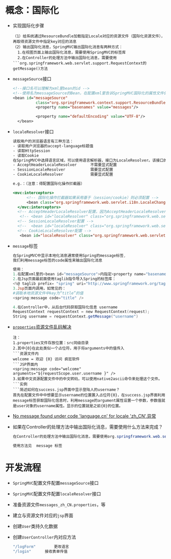 # 概念：国际化

- 实现国际化步骤

  ```shell
  （1）给系统通过ResourceBundle加载指定Locale对应的资源文件（国际化资源文件），再取得资源文件中指定key对应的消息
  （2）输出国际化消息，SpringMVC输出国际化消息有两种方式：
  	1.在视图页面上输出国际化消息，需要使用SpringMVC的标签库
  	2.在Controller的处理方法中输出国际化消息，需要使用```org.springframework.web.servlet.support.RequestContext的getMessage()方法
  ```

- `messageSource`接口

  ```jsp
  <!--接口名可以理解为xml里bean的id -->
  <!--使用名为messageSource的Bean，在配置xml里告诉SpringMVC国际化的属性文件保存在哪里 -->
  <bean id="messageSource"
  			class="org.springframework.context.support.ResourceBundleMessageSource"  >
  			<property name="basenames" value="messages"/>
  
  			<property name="defaultEncoding" value="UTF-8"/>
  	</bean>
  ```

- `localeResolver`接口

  ```jsp
  读取用户的浏览器语言有三种方法：
  - 读取用户浏览器的accept-language标题值
  - 读取HttpSession
  - 读取Cookie
  在SpringMVC中选择语言区域，可以使用语言解析器，接口为LocaleResolver。该接口的常用实现类都在 org.springframework.web.servlet.il8n包下面，包括：(和上面三种读取方法一一对应)
  - AcceptHeaderLocaleResolver  	不需要显式配置
  - SessionLocaleResolver			需要显式配置
  - CookieLocaleResolver			需要显式配置
  
  e.g.：（注意：得配置国际化操作拦截器）
  
  <mvc:interceptors>
  		<!-- 国际化操作拦截器如果采用基于（session/cookie）则必须配置 -->
  		<bean class="org.springframework.web.servlet.i18n.LocaleChangeInterceptor" />
  	</mvc:interceptors>
  	<!-- AcceptHeaderLocaleResolver配置，因为AcceptHeaderLocaleResolver事默认语言区域解析器，不配置也可以 -->
  	 <!-- <bean id="localeResolver" class="org.springframework.web.servlet.i18n.AcceptHeaderLocaleResolver"/>  -->
  	<!-- SessionLocaleResolver配置 -->
  	<!--  <bean id="localeResolver" class="org.springframework.web.servlet.i18n.SessionLocaleResolver"/> -->
  	<!-- CookieLocaleResolver配置 -->
  	 <bean id="localeResolver" class="org.springframework.web.servlet.i18n.CookieLocaleResolver"/> 
  
  ```

- `message`标签

  ```powershell
  在SpringMVC中显示本地化消息通常使用Spring的message标签,
  我们利用message标签的code属性来输出国际化消息
  
  使用：
  1.在配置xml里的<bean id="messageSource">内指定<property name="basenames" value="messages"/>
  2.在Jsp页面最前面使用taglib指令导入Spring的标签库：
  <%@ taglib prefix= "spring" uri="http://www.springframework.org/tags" %>
  3.Jsp页面内调用，如常见的：
  #调取本地资源文件中key为“title”的值
  <spring:message code="title" />
  
  4.在Controller中，从后台代码获取国际化信息 username
  RequestContext requestContext = new RequestContext(request);
  String username = requestContext.getMessage("username")
  ```

- [`properties`资源文件乱码解决](<https://www.cnblogs.com/dcybook/p/8143449.html>)

  ```shell
  注：
  1.properties文件存放位置：src同级目录
  2.其中{0}在此处类似一个占位符，用于将arguments中的值传入
  ​```资源文件内
  welcome = 欢迎 {0} 访问 疯狂软件
  ​```JSP界面内
  <spring:message code="welcome" arguments="${requestScope.user.username }" />
  3.如果中文资源配置文件中的中文转码，可以使用native2ascii命令来处理这个文件。
  ​```实例
  ​```简述如何在success.jsp界面中显示登陆人的username？
  首先在配置文件中中想要显示username的位置置入占位符{0}，在success.jsp界面利用message标签获取国际化信息时，利用message的argument属性设置一个参数，参数值就是user对象的username属性。显示的位置就是之前{0}的位置。
  ```

- [No message found under code 'language.cn' for locale 'zh_CN'.异常](https://blog.csdn.net/ldw201510803006/article/details/79498208)

- 如果在Controller的处理方法中输出国际化消息，需要使用什么方法来完成？

  ```powershell
  在Controller的处理方法中输出国际化消息，需要使用org.springframework.web.servlet.support.RequestContext的getMessage()方法来完成。
  
  使用方法见  message 标签
  ```

  



# 开发流程

- `SpringMVC`配置文件配置`messageSource`接口

- `SpringMVC`配置文件配置`localeResolver`接口

- 准备资源文件`messages_zh_CN.properties`，等

- 建立与资源文件对应的`jsp`界面

- 创建`User`类持久化数据

- 创建`UserController`内对应方法

  ```powershell
  "/logForm"		更改语言
  "/login"		接收表单传值
  ```

  